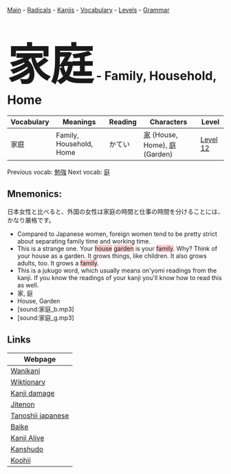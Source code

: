 <style> bigfont {font-size: 100px}</style>
[Main](../README.md) -
[Radicals](../radicals.md) -
[Kanjis](../kanjis.md) -
[Vocabulary](../vocabulary.md) -
[Levels](../levels.md) -
[Grammar](../grammar.md)
# <bigfont> 家庭</bigfont> - Family, Household, Home 

| Vocabulary | Meanings | Reading | Characters | Level |
| --- | --- | --- | --- | --- |
| 家庭 | Family, Household, Home | かてい |  [家](../kanjis/家.md) (House, Home), [庭](../kanjis/庭.md) (Garden) | [Level 12](../levels/wk_level12.md) |

Previous vocab: [勉強](勉強.md) Next vocab: [庭](庭.md) 

## Mnemonics:
日本女性と比べると、外国の女性は家庭の時間と仕事の時間を分けることには、かなり厳格です。
* Compared to Japanese women, foreign women tend to be pretty strict about separating family time and working time.
* This is a strange one. Your <span style="background-color:#ffcccb"> house</span> <span style="background-color:#ffcccb"> garden</span> is your <span style="background-color:#ffcccb"> family</span>. Why? Think of your house as a garden. It grows things, like children. It also grows adults, too. It grows a <span style="background-color:#ffcccb"> family</span>.
* This is a jukugo word, which usually means on'yomi readings from the kanji. If you know the readings of your kanji you'll know how to read this as well.
* 家, 庭
* House, Garden
* [sound:家庭_b.mp3]
* [sound:家庭_g.mp3]


## Links 

| Webpage |
| --- |
| [Wanikani          ](https://www.wanikani.com/kanji/家庭) |
| [Wiktionary        ](https://en.wiktionary.org/wiki/家庭) |
| [Kanji damage      ](http://www.kanjidamage.com/kanji/search?utf8=✓&q=家庭) |
| [Jitenon           ](https://jitenon.com/kanji/家庭) |
| [Tanoshii japanese ](https://www.tanoshiijapanese.com/dictionary/kanji.cfm?k=家庭) |
| [Baike             ](https://baike.baidu.com/item/家庭) |
| [Kanji Alive       ](https://app.kanjialive.com/家庭) |
| [Kanshudo          ](https://www.kanshudo.com/searchmn?q=家庭) |
| [Koohii            ](https://kanji.koohii.com/study/kanji/家庭) |
